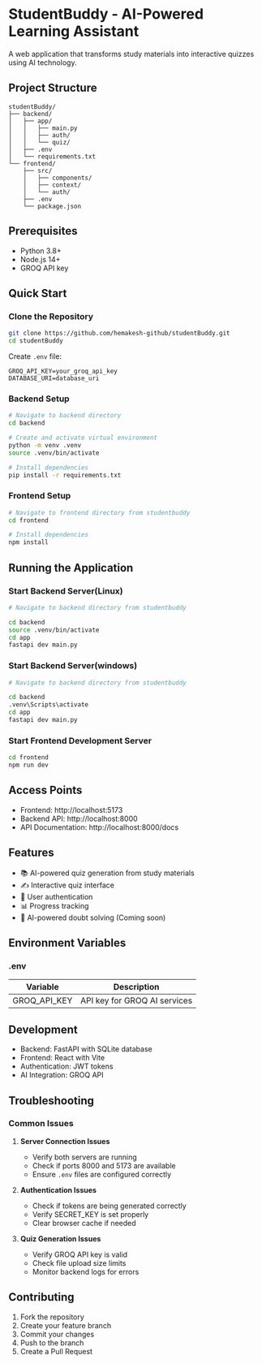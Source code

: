 # StudentBuddy - AI-Powered Learning Assistant

A web application that transforms study materials into interactive quizzes using AI technology.

## Project Structure
```
studentBuddy/
├── backend/
│   ├── app/
│   │   ├── main.py
│   │   ├── auth/
│   │   └── quiz/
│   ├── .env
│   └── requirements.txt
└── frontend/
    ├── src/
    │   ├── components/
    │   ├── context/
    │   └── auth/
    ├── .env
    └── package.json
```

## Prerequisites
- Python 3.8+
- Node.js 14+
- GROQ API key

## Quick Start

### Clone the Repository
```bash
git clone https://github.com/hemakesh-github/studentBuddy.git
cd studentBuddy
```


Create `.env` file:
```properties
GROQ_API_KEY=your_groq_api_key
DATABASE_URI=database_uri
```

### Backend Setup
```bash
# Navigate to backend directory
cd backend

# Create and activate virtual environment
python -m venv .venv
source .venv/bin/activate

# Install dependencies
pip install -r requirements.txt
```


### Frontend Setup
```bash
# Navigate to frontend directory from studentbuddy
cd frontend

# Install dependencies
npm install

```
## Running the Application

### Start Backend Server(Linux)
```bash
# Navigate to backend directory from studentbuddy

cd backend
source .venv/bin/activate
cd app
fastapi dev main.py
```

### Start Backend Server(windows)
```bash
# Navigate to backend directory from studentbuddy

cd backend
.venv\Scripts\activate
cd app
fastapi dev main.py
```

### Start Frontend Development Server
```bash
cd frontend
npm run dev
```

## Access Points
- Frontend: http://localhost:5173
- Backend API: http://localhost:8000
- API Documentation: http://localhost:8000/docs

## Features
- 📚 AI-powered quiz generation from study materials
- ✍️ Interactive quiz interface
- 🔐 User authentication
- 📊 Progress tracking
- 🤖 AI-powered doubt solving (Coming soon)

## Environment Variables

### .env
| Variable | Description |
|----------|------------|
| GROQ_API_KEY | API key for GROQ AI services |


## Development
- Backend: FastAPI with SQLite database
- Frontend: React with Vite
- Authentication: JWT tokens
- AI Integration: GROQ API

## Troubleshooting

### Common Issues
1. **Server Connection Issues**
   - Verify both servers are running
   - Check if ports 8000 and 5173 are available
   - Ensure `.env` files are configured correctly

2. **Authentication Issues**
   - Check if tokens are being generated correctly
   - Verify SECRET_KEY is set properly
   - Clear browser cache if needed

3. **Quiz Generation Issues**
   - Verify GROQ API key is valid
   - Check file upload size limits
   - Monitor backend logs for errors

## Contributing
1. Fork the repository
2. Create your feature branch
3. Commit your changes
4. Push to the branch
5. Create a Pull Request

